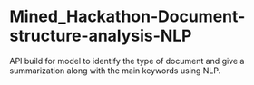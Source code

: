 # Mined_Hackathon-Document-structure-analysis-NLP
API build for model to identify the type of document and give a summarization along with the main keywords using NLP.
